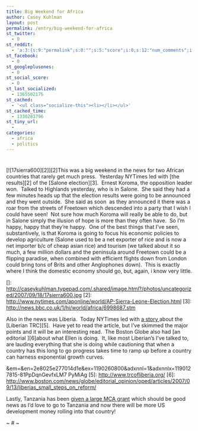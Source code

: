 ```yaml
---
title: Big Weekend for Africa
author: Casey Kuhlman
layout: post
permalink: /entry/big-weekend-for-africa
st_twitter:
  - 0
st_reddit:
  - 'a:3:{s:9:"permalink";s:0:"";s:5:"score";i:0;s:12:"num_comments";i:0;}'
st_facebook:
  - 0
st_googleplusones:
  - 0
st_social_score:
  - 0
st_last_socialized:
  - 1365502175
st_cached:
  - '<ul class="socialize-this"><li></li></ul>'
st_cached_time:
  - 1330283796
st_tiny_url:
  - 
categories:
  - africa
  - politics
---
```

# 

[![17sierra600][2]][2]This was a big weekend in the news for two African countries that rarely get much press.  Yesterday NYTimes led with [the results][2] of the [Salone election][3].  Ernest Koroma, the opposition leader won.  Talked to Highlands yesterday, who is in Salone.  She said they had a few minutes heads up that the election results were going to be announced and they went outside.  She said as soon  as they announced it there was a roar from the streets of Freetown which descended into a party that I wish I could have seen!  Not sure how much Koroma will really be able to do, but in Salone simply the illusion of hope is more than they often have.  So I’m happy, happy that they’re happy.  One of the best things that I’ve seen, substantively, is that Koroma is going to focus his economic policies to develop agriculture (Salone used to be a net exporter of rice and is now a net importer b/c of cheap asian rice) and tourism (we talked about it so much, a few million dollars and the peninsula around Freetown could be a flipping paradise, when combined with efficient flights down from London could bring tons of Brits and other Anglophones down).  This is exactly where I think the domestic economy should go, but, again, i know very little.

 []: http://caseykuhlman.typepad.com/.shared/image.html?/photos/uncategorized/2007/09/18/17sierra600.jpg
 [2]: http://www.nytimes.com/aponline/world/AP-Sierra-Leone-Election.html
 [3]: http://news.bbc.co.uk/1/hi/world/africa/6998687.stm

Also in the news was Liberia.  Today NYTimes led with [a story ][4]about the [Liberian TRC][5].  Have yet to read the article, but I’ve skimmed the major points and it will be an interesting read.  The Boston Globe also had [an editorial ][6]about what Ellen is doing.  It, like most Liberian’s I’ve talked to, are lauding everything that she is doing while cautioning that when a country has this long to go progress takes time to ramp up before a country can harness exponential growth curves.  

 [4]: http://www.nytimes.com/2007/09/18/nyregion/18liberians.html?ei=5087
&em=&en=2e8025e277014d1e&ex=1190260800&adxnnl=1&adxnnlx=1190127815-81PpDqnGevfxLM7 PyMiAg
 [5]: http://www.trcofliberia.org/
 [6]: http://www.boston.com/news/globe/editorial_opinion/oped/articles/2007/09/13/liberias_small_steps_on_reform/

Lastly, Tanzania has been [given a large MCA grant][7] which should be good news as I’d love to go to Tanzania and now there will be more US development money rolling into that country!

 [7]: http://allafrica.com/stories/200709180860.html

~ # ~